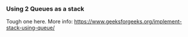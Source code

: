 ### Using 2 Queues as a stack

Tough one here. More info: https://www.geeksforgeeks.org/implement-stack-using-queue/
